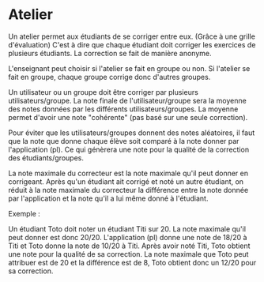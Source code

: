 #  Atelier

Un atelier permet aux étudiants de se corriger entre eux. (Grâce à une grille d'évaluation)
C'est à dire que chaque étudiant doit corriger les exercices de plusieurs étudiants. La correction se fait de manière anonyme.

L'enseignant peut choisir si l'atelier se fait en groupe ou non. Si l'atelier se fait en groupe, chaque groupe corrige donc d'autres groupes.

Un utilisateur ou un groupe doit être corriger par plusieurs utilisateurs/groupe.
La note finale de l'utilisateur/groupe sera la moyenne des notes données par les différents utilisateurs/groupes.
La moyenne permet d'avoir une note "cohérente" (pas basé sur une seule correction).

Pour éviter que les utilisateurs/groupes donnent des notes aléatoires, il faut que la note que donne chaque élève soit comparé à la note donner par l'application (pl). Ce qui génèrera une note pour la qualité de la correction des étudiants/groupes.


La note maximale du correcteur est la note maximale qu'il peut donner en corrigeant.
Après qu'un étudiant ait corrigé et noté un autre étudiant, on réduit à la note maximale du correcteur la différence entre la note donnée par l'application et la note qu'il a lui même donné à l'étudiant.

Exemple :

Un étudiant Toto doit noter un étudiant Titi sur 20. La note maximale qu'il peut donner est donc 20/20. L'application (pl) donne une note de 18/20 à Titi et Toto donne la note de 10/20 à Titi. Après avoir noté Titi, Toto obtient une note pour la qualité de sa correction. La note maximale que Toto peut attribuer est de 20 et la différence est de 8, Toto obtient donc un 12/20 pour sa correction.


